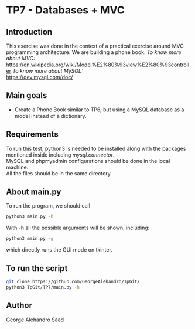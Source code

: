 # TP7 - Databases + MVC

## Introduction

This exercise was done in the context of a practical exercise around MVC programming architecture. We are building a phone book.
_To know more about MVC:_
https://en.wikipedia.org/wiki/Model%E2%80%93view%E2%80%93controller
_To know more about MySQL:_  
https://dev.mysql.com/doc/

## Main goals
- Create a Phone Book similar to TP6, but using a MySQL database as a model instead of a dictionary.  


## Requirements
To run this test, python3 is needed to be installed along with the packages mentioned inside including _mysql.connector_.  
MySQL and phpmyadmin configurations should be done in the local machine.  
All the files should be in the same directory.


## About main.py
To run the program, we should call
```bash
python3 main.py -h
```
With -h all the possible arguments will be shown, including:
```bash
python3 main.py -g
```
which directly runs the GUI mode on tkinter.
## To run the script

```bash
git clone https://github.com/GeorgeAlehandro/TpGit/
python3 TpGit/TP7/main.py -h
```

## Author
George Alehandro Saad

